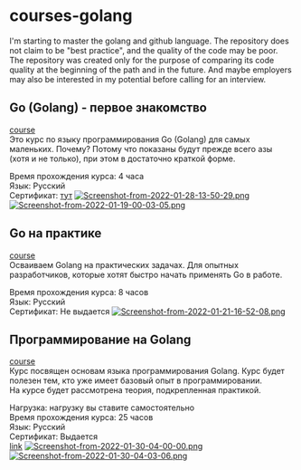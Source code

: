 # courses-golang
I'm starting to master the golang and github language. The repository does not claim to be "best practice", and the quality of the code may be poor. The repository was created only for the purpose of comparing its code quality at the beginning of the path and in the future. And maybe employers may also be interested in my potential before calling for an interview.


## Go (Golang) - первое знакомство
[course](https://stepik.org/course/100208/) <br />
Это курс по языку программирования Go (Golang) для самых маленьких. Почему? 
Потому что показаны будут прежде всего азы (хотя и не только), при этом в достаточно краткой форме.

Время прохождения курса: 4 часа<br />
Язык: Русский<br />
Сертификат: [тут](https://stepik.org/cert/1377874)
[![Screenshot-from-2022-01-28-13-50-29.png](https://i.postimg.cc/Pq2bYV8S/Screenshot-from-2022-01-28-13-50-29.png)](https://postimg.cc/B8P1GgpF)
[![Screenshot-from-2022-01-19-00-03-05.png](https://i.postimg.cc/q7PH4cM9/Screenshot-from-2022-01-19-00-03-05.png)](https://postimg.cc/3yFcZvGB)

## Go на практике
[course](https://stepik.org/course/96832) <br />
Осваиваем Golang на практических задачах. Для опытных разработчиков, которые хотят быстро начать применять Go в работе.

Время прохождения курса: 8 часов<br />
Язык: Русский<br />
Сертификат:  Не выдается
[![Screenshot-from-2022-01-21-16-52-08.png](https://i.postimg.cc/L5KD3nmR/Screenshot-from-2022-01-21-16-52-08.png)](https://postimg.cc/MM51WZcr)

## Программирование на Golang
[course](https://stepik.org/course/54403) <br />
Курс посвящен основам языка программирования Golang.  Курс будет полезен тем, кто уже имеет базовый опыт в программировании. <br />
На курсе будет рассмотрена теория, подкрепленная практикой.


Нагрузка:  нагрузку вы ставите самостоятельно<br />
Время прохождения курса:  25 часов<br />
Язык:  Русский <br />
Сертификат:  Выдается <br />
[link](https://stepik.org/cert/1378033)
[![Screenshot-from-2022-01-30-04-00-00.png](https://i.postimg.cc/VkkfSftb/Screenshot-from-2022-01-30-04-00-00.png)](https://postimg.cc/kBL3zdfn)
[![Screenshot-from-2022-01-30-04-03-06.png](https://i.postimg.cc/4y05zNdN/Screenshot-from-2022-01-30-04-03-06.png)](https://postimg.cc/hQ9TnnTH)